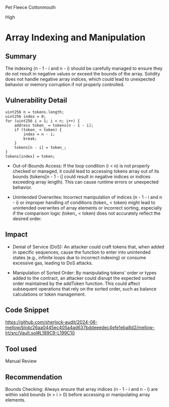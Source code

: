 Pet Fleece Cottonmouth

High

# Array Indexing and Manipulation

## Summary
The indexing (n - 1 - i and n - i) should be carefully managed to ensure they do not result in negative values or exceed the bounds of the array. Solidity does not handle negative array indices, which could lead to unexpected behavior or memory corruption if not properly controlled.
## Vulnerability Detail
```solidity
uint256 n = tokens.length;
uint256 index = 0;
for (uint256 i = 1; i < n; i++) {
    address token_ = tokens[n - 1 - i];
    if (token_ < token) {
        index = n - i;
        break;
    }
    tokens[n - i] = token_;
}
tokens[index] = token;
```
- Out-of-Bounds Access: If the loop condition (i < n) is not properly checked or managed, it could lead to accessing tokens array out of its bounds (tokens[n - 1 - i] could result in negative indices or indices exceeding array length). This can cause runtime errors or unexpected behavior.

- Unintended Overwrites: Incorrect manipulation of indices (n - 1 - i and n - i) or improper handling of conditions (token_ < token) might lead to unintended overwrites of array elements or incorrect sorting, especially if the comparison logic (token_ < token) does not accurately reflect the desired order.
## Impact
- Denial of Service (DoS): An attacker could craft tokens that, when added in specific sequences, cause the function to enter into unintended states (e.g., infinite loops due to incorrect indexing) or consume excessive gas, leading to DoS attacks.

- Manipulation of Sorted Order: By manipulating tokens' order or types added to the contract, an attacker could disrupt the expected sorted order maintained by the addToken function. This could affect subsequent operations that rely on the sorted order, such as balance calculations or token management.
## Code Snippet
https://github.com/sherlock-audit/2024-06-mellow/blob/26aa0445ec405a4ad637bddeeedec4efe1eba8d2/mellow-lrt/src/Vault.sol#L189C9-L199C10
## Tool used

Manual Review

## Recommendation
Bounds Checking: Always ensure that array indices (n - 1 - i and n - i) are within valid bounds (n > i > 0) before accessing or manipulating array elements.
